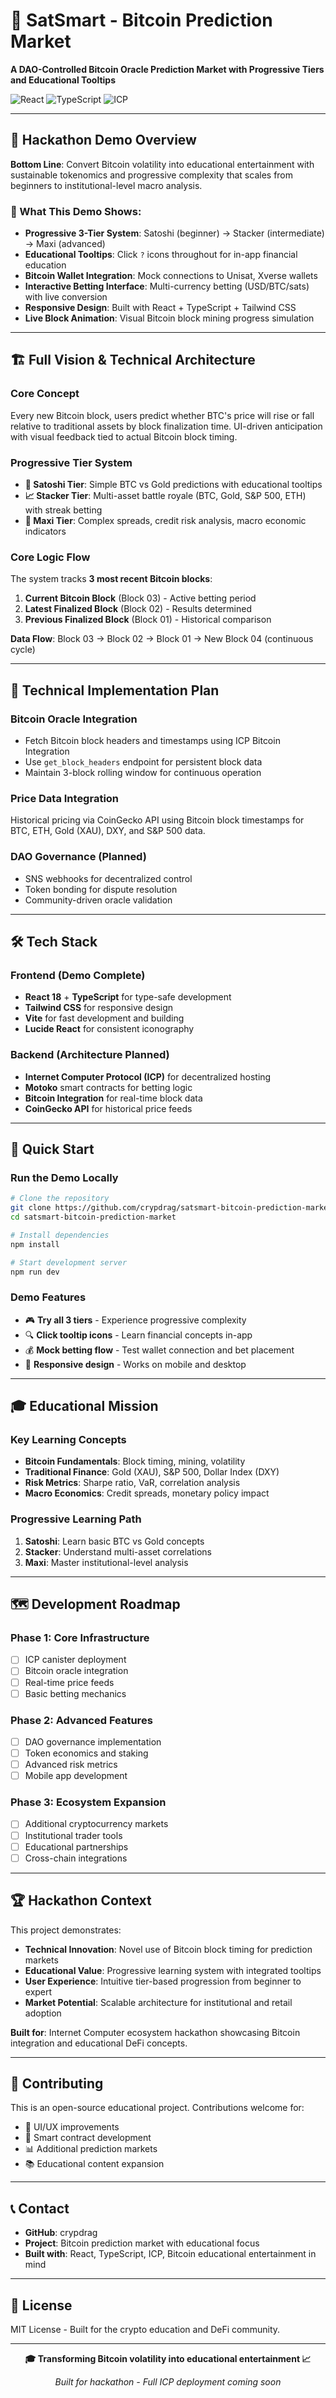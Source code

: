 # 🚀 SatSmart - Bitcoin Prediction Market

**A DAO-Controlled Bitcoin Oracle Prediction Market with Progressive Tiers and Educational Tooltips**

![React](https://img.shields.io/badge/React-20232A?style=for-the-badge&logo=react&logoColor=61DAFB)
![TypeScript](https://img.shields.io/badge/TypeScript-007ACC?style=for-the-badge&logo=typescript&logoColor=white)
![ICP](https://img.shields.io/badge/Built_for-Internet_Computer-29abe0?style=for-the-badge&logo=internetcomputer)

---

## 🎯 Hackathon Demo Overview

**Bottom Line**: Convert Bitcoin volatility into educational entertainment with sustainable tokenomics and progressive complexity that scales from beginners to institutional-level macro analysis.

### 🌟 What This Demo Shows:
- **Progressive 3-Tier System**: Satoshi (beginner) → Stacker (intermediate) → Maxi (advanced)
- **Educational Tooltips**: Click `?` icons throughout for in-app financial education
- **Bitcoin Wallet Integration**: Mock connections to Unisat, Xverse wallets
- **Interactive Betting Interface**: Multi-currency betting (USD/BTC/sats) with live conversion
- **Responsive Design**: Built with React + TypeScript + Tailwind CSS
- **Live Block Animation**: Visual Bitcoin block mining progress simulation

---

## 🏗️ Full Vision & Technical Architecture

### **Core Concept**
Every new Bitcoin block, users predict whether BTC's price will rise or fall relative to traditional assets by block finalization time. UI-driven anticipation with visual feedback tied to actual Bitcoin block timing.

### **Progressive Tier System**
- **🌱 Satoshi Tier**: Simple BTC vs Gold predictions with educational tooltips
- **📈 Stacker Tier**: Multi-asset battle royale (BTC, Gold, S&P 500, ETH) with streak betting
- **🚀 Maxi Tier**: Complex spreads, credit risk analysis, macro economic indicators

### **Core Logic Flow**
The system tracks **3 most recent Bitcoin blocks**:
1. **Current Bitcoin Block** (Block 03) - Active betting period
2. **Latest Finalized Block** (Block 02) - Results determined  
3. **Previous Finalized Block** (Block 01) - Historical comparison

**Data Flow**: Block 03 → Block 02 → Block 01 → New Block 04 (continuous cycle)

---

## 🔧 Technical Implementation Plan

### **Bitcoin Oracle Integration**
- Fetch Bitcoin block headers and timestamps using ICP Bitcoin Integration
- Use `get_block_headers` endpoint for persistent block data
- Maintain 3-block rolling window for continuous operation

### **Price Data Integration**
Historical pricing via CoinGecko API using Bitcoin block timestamps for BTC, ETH, Gold (XAU), DXY, and S&P 500 data.

### **DAO Governance** (Planned)
- SNS webhooks for decentralized control
- Token bonding for dispute resolution
- Community-driven oracle validation

---

## 🛠️ Tech Stack

### **Frontend** (Demo Complete)
- **React 18** + **TypeScript** for type-safe development
- **Tailwind CSS** for responsive design
- **Vite** for fast development and building
- **Lucide React** for consistent iconography

### **Backend** (Architecture Planned)
- **Internet Computer Protocol (ICP)** for decentralized hosting
- **Motoko** smart contracts for betting logic
- **Bitcoin Integration** for real-time block data
- **CoinGecko API** for historical price feeds

---

## 🚀 Quick Start

### **Run the Demo Locally**
```bash
# Clone the repository
git clone https://github.com/crypdrag/satsmart-bitcoin-prediction-market.git
cd satsmart-bitcoin-prediction-market

# Install dependencies
npm install

# Start development server
npm run dev
```

### **Demo Features**
- 🎮 **Try all 3 tiers** - Experience progressive complexity
- 🔍 **Click tooltip icons** - Learn financial concepts in-app
- 💰 **Mock betting flow** - Test wallet connection and bet placement
- 📱 **Responsive design** - Works on mobile and desktop

---

## 🎓 Educational Mission

### **Key Learning Concepts**
- **Bitcoin Fundamentals**: Block timing, mining, volatility
- **Traditional Finance**: Gold (XAU), S&P 500, Dollar Index (DXY)
- **Risk Metrics**: Sharpe ratio, VaR, correlation analysis
- **Macro Economics**: Credit spreads, monetary policy impact

### **Progressive Learning Path**
1. **Satoshi**: Learn basic BTC vs Gold concepts
2. **Stacker**: Understand multi-asset correlations  
3. **Maxi**: Master institutional-level analysis

---

## 🗺️ Development Roadmap

### **Phase 1: Core Infrastructure** 
- [ ] ICP canister deployment
- [ ] Bitcoin oracle integration
- [ ] Real-time price feeds
- [ ] Basic betting mechanics

### **Phase 2: Advanced Features**
- [ ] DAO governance implementation
- [ ] Token economics and staking
- [ ] Advanced risk metrics
- [ ] Mobile app development

### **Phase 3: Ecosystem Expansion**
- [ ] Additional cryptocurrency markets
- [ ] Institutional trader tools
- [ ] Educational partnerships
- [ ] Cross-chain integrations

---

## 🏆 Hackathon Context

This project demonstrates:
- **Technical Innovation**: Novel use of Bitcoin block timing for prediction markets
- **Educational Value**: Progressive learning system with integrated tooltips
- **User Experience**: Intuitive tier-based progression from beginner to expert
- **Market Potential**: Scalable architecture for institutional and retail adoption

**Built for**: Internet Computer ecosystem hackathon showcasing Bitcoin integration and educational DeFi concepts.

---

## 🤝 Contributing

This is an open-source educational project. Contributions welcome for:
- 🎨 UI/UX improvements
- 🔧 Smart contract development
- 📊 Additional prediction markets
- 📚 Educational content expansion

---

## 📞 Contact

- **GitHub**: crypdrag
- **Project**: Bitcoin prediction market with educational focus
- **Built with**: React, TypeScript, ICP, Bitcoin educational entertainment in mind

---

## 📄 License

MIT License - Built for the crypto education and DeFi community.

---

<div align="center">

**🎓 Transforming Bitcoin volatility into educational entertainment 📈**

*Built for hackathon - Full ICP deployment coming soon*

</div>
